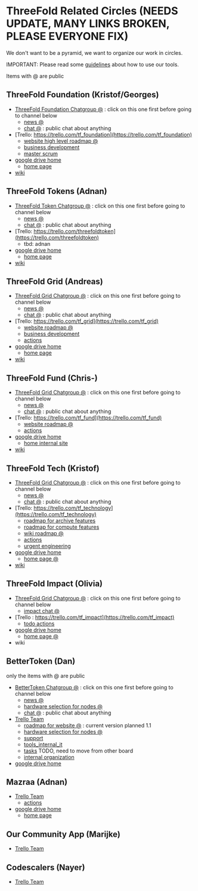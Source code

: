 
# ThreeFold Related Circles (NEEDS UPDATE, MANY LINKS BROKEN, PLEASE EVERYONE FIX)

We don't want to be a pyramid, we want to organize our work in circles.

IMPORTANT: Please read some [guidelines](circles_tools.md) about how to use our tools.

Items with @ are public

## ThreeFold Foundation (Kristof/Georges)


- [ThreeFold Foundation Chatgroup @](https://chat.grid.tf/signup_user_complete/?id=wpz16r964bdnuqxc5p7kn5upmo) : click on this one first before going to channel below
   - [news @](https://chat.grid.tf/threefold/channels/town-square)
   - [chat @](https://chat.grid.tf/threefold/channels/chat) : public chat about anything
- [Trello: https://trello.com/tf_foundation](https://trello.com/tf_foundation)
    - [website high level roadmap @](https://trello.com/invite/b/CfIT7n9B/eb2e9f6ea28a1e46baeba0de5335cfeb/tfwebhighlevelroadmap)
    - [business development](https://trello.com/b/ppTVxCcO/tffunnel)
    - [master scrum](https://trello.com/b/GgxRFeHn/tfmasterscrum)
- [google drive home](https://drive.google.com/drive/folders/1ygSc9mKaJJq-mw30zbfmikUWXO73m0kl)
    - [home page](https://docs.google.com/document/d/1ixKZklZj21tRWBFlaxO8j0Sdm9Liyd1kjYTeAB6fZog/edit)
- [wiki](https://github.com/threefoldfoundation/info_foundation)

## ThreeFold Tokens (Adnan)

- [ThreeFold Token Chatgroup @](https://chat.grid.tf/signup_user_complete/?id=wyn3qg6pe3gq7niy6w7yd3i6xy) : click on this one first before going to channel below
   - [news @](https://chat.grid.tf/tftokens/channels/town-square)
   - [chat @](https://chat.grid.tf/tftokens/channels/chat) : public chat about anything
- [Trello: https://trello.com/threefoldtoken](https://trello.com/threefoldtoken)
    - tbd: adnan
- [google drive home](https://drive.google.com/drive/folders/1_9XS7b_4aVWZ95nDdwIS_nEnkQxjKrnw)
    - [home page](https://docs.google.com/document/d/1SpZmeAgzeNxDPJTLnShd-NkkOREuJf0ItRHJCuDxE7Q/edit)
- [wiki](https://github.com/threefoldfoundation/info_tokens)

## ThreeFold Grid (Andreas)

- [ThreeFold Grid Chatgroup @](https://chat.grid.tf/signup_user_complete/?id=4ugqek6hyprc8qkrm9ifea9moo) : click on this one first before going to channel below
   - [news @](https://chat.grid.tf/tfgrid/channels/town-square)
   - [chat @](https://chat.grid.tf/tfgrid/channels/chat) : public chat about anything
- [Trello: https://trello.com/tf_grid](https://trello.com/tf_grid)
    - [website roadmap @](https://trello.com/invite/b/qEqnHMKb/ab0e04a4c5ff7535d9a989f9d723a391/tfwebsiteroadmap)
    - [business development](https://docs.google.com/document/d/1B8Q_elx-J0ERj327e_u2qHoCiF1p2o-5KIQ_ERQZzJ4/edit)
    - [actions](https://trello.com/b/ZHo6yKPn/tfgridaction)
- [google drive home](https://drive.google.com/drive/folders/18pxbdERI3OGLgAjgkWhdK1bR5S3A9YtM)
    - [home page](https://docs.google.com/document/d/1B8Q_elx-J0ERj327e_u2qHoCiF1p2o-5KIQ_ERQZzJ4/edit)
- [wiki](https://github.com/threefoldfoundation/info_grid)
    
## ThreeFold Fund (Chris-)

- [ThreeFold Grid Chatgroup @](https://chat.grid.tf/signup_user_complete/?id=hnocjpbwb3fk8joxm6zenimc9o) : click on this one first before going to channel below
   - [news @](https://chat.grid.tf/tffund/channels/town-square)
   - [chat @](https://chat.grid.tf/tffund/channels/chat) : public chat about anything
- [Trello: https://trello.com/tf_fund](https://trello.com/tf_fund)
    - [website roadmap @](https://trello.com/invite/b/LRPeXGUl/f182413962369ac3cb9add0ebc1bfe3b/tffundwebsiteroadmap)
    - [actions](https://trello.com/b/tMIqBCvd/tffundactions)
- [google drive home](https://drive.google.com/drive/folders/1altPp-fX7FCjlugeMh3PGBXqF67kr9BE)
    - [home internal site](https://sites.google.com/s/1DvtpgqruZcCFWkUvyMKaXwBtn8_GQLQ2/p/129FumuiAc2T2UVn7JL6MzkFjyP8FzGwe/edit)
- [wiki](https://github.com/threefoldfoundation/info_fund)

## ThreeFold Tech (Kristof)

- [ThreeFold Grid Chatgroup @](https://chat.grid.tf/signup_user_complete/?id=h5duotxihb8ujkkjro3oqf798r) : click on this one first before going to channel below
   - [news @](https://chat.grid.tf/tftech/channels/town-square)
   - [chat @](https://chat.grid.tf/tftech/channels/chat) : public chat about anything
- [Trello: https://trello.com/tf_technology](https://trello.com/tf_technology)
   - [roadmap for archive features](https://trello.com/invite/b/ooL9NZnh/c56d9e74cb0a4ea845b8bf86e0b4a85a/roadmapfeaturesarchive)
   - [roadmap for compute features](https://trello.com/invite/b/5x1lVwdC/6f8e5c19490fb1e6edc3d974f4181d64/roadmapfeaturescompute)
   - [wiki roadmap @](https://trello.com/invite/b/SffGGj27/73448b868082e64e851db502ff4b895a/tftechwikiroadmap)
   - [actions](https://trello.com/b/gPzYrjTJ/tftechactions)
   - [urgent engineering](https://trello.com/b/zwgGSC5F/tftechengineeringurgent)
- [google drive home](https://drive.google.com/drive/folders/1AI_6hOe_lLZhqrkqXkYtQEj3mD6RFvQX)
    - [home page @](https://docs.google.com/document/d/12-12I5tCAlHYOa326Crk5e_94FCrcZq6dsX_daI-p9k/edit?usp=sharing)
- [wiki](https://github.com/threefoldfoundation/info_tech)

## ThreeFold Impact (Olivia)

- [ThreeFold Grid Chatgroup @](https://chat.grid.tf/signup_user_complete/?id=h5duotxihb8ujkkjro3oqf798r) : click on this one first before going to channel below
   - [impact chat @](https://chat.grid.tf/threefold/channels/impact)
- [Trello : https://trello.com/tf_impact](https://trello.com/tf_impact)
   - [todo actions](https://trello.com/invite/b/yEz1Eobm/5c977d68675fccd42a2a00256a8b7cd2/tfimpactactions)
- [google drive home]()
    - [home page @]()
- wiki
    
## BetterToken (Dan)

only the items with @ are public

- [BetterToken Chatgroup @](https://chat.grid.tf/signup_user_complete/?id=us6s3sndc3dmirhc8qcpdezbky) : click on this one first before going to channel below
   - [news @](https://chat.grid.tf/bettertoken/channels/town-square)
   - [hardware selection for nodes @](https://chat.grid.tf/bettertoken/channels/hardware_selection)
   - [chat @](https://chat.grid.tf/bettertoken/channels/chat) : public chat about anything
- [Trello Team](https://trello.com/bettertoken)
  - [roadmap for website @](https://trello.com/invite/b/0HELF1TD/b566b744b5b6f7a81ba0a826b4f69a9e/websiteroadmap) : current version planned 1.1
  - [hardware selection for nodes @](https://trello.com/invite/b/sKXxq4yy/4209efd7ca159121db4d51497bfdcd89/hardwarechoice)
  - [support](https://trello.com/b/zC7PIDPH/support)
  - [tools_internal_it](https://trello.com/b/RNlnwU4c/toolsinternalit)
  - [tasks]() TODO, need to move from other board
  - [internal organization](https://trello.com/b/DT8UD9x8/btorganization)
- [google drive home](https://drive.google.com/drive/folders/1UOmjwXS2c9UOjS-7X4Bxp5xnqIZ3AaTE)


## Mazraa (Adnan)

- [Trello Team](https://trello.com/mazraa)
   - [actions](https://trello.com/b/UZscQzBW/mazraaactions)
- [google drive home](https://drive.google.com/drive/folders/1QTYnHGuFKGqvlnP0gz5MlPB6DmvKURQB)
    - [home page](https://docs.google.com/document/d/1au3P6swKLxShuqbfxk3B5RpvsgBIylDQQ3Amaf2_bgM/edit)

## Our Community App (Marijke)

- [Trello Team](https://trello.com/ourcommunityapp)


## Codescalers (Nayer)

- [Trello Team](https://trello.com/codescalers)



